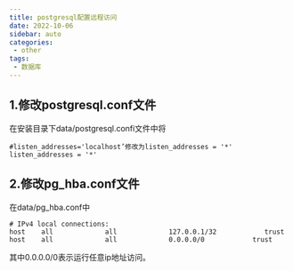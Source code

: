 ```yaml
---
title: postgresql配置远程访问
date: 2022-10-06
sidebar: auto
categories:
 - other
tags:
 - 数据库
---
```


## 1.修改postgresql.conf文件

在安装目录下data/postgresql.confi文件中将

```properties
#listen_addresses='localhost’修改为listen_addresses = '*'
listen_addresses = '*'
```

## 2.修改pg_hba.conf文件

在data/pg_hba.conf中

```properties
# IPv4 local connections:
host    all             all             127.0.0.1/32            trust
host    all             all             0.0.0.0/0            trust
```

其中0.0.0.0/0表示运行任意ip地址访问。
